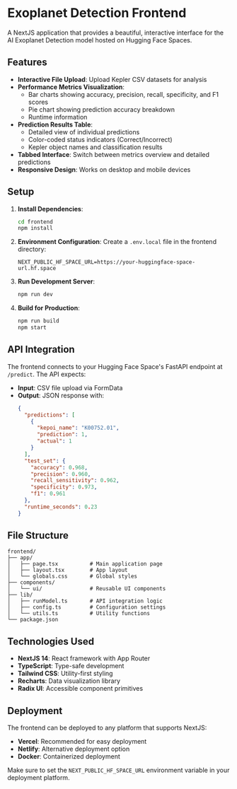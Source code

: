 # Exoplanet Detection Frontend

A NextJS application that provides a beautiful, interactive interface for the AI Exoplanet Detection model hosted on Hugging Face Spaces.

## Features

- **Interactive File Upload**: Upload Kepler CSV datasets for analysis
- **Performance Metrics Visualization**: 
  - Bar charts showing accuracy, precision, recall, specificity, and F1 scores
  - Pie chart showing prediction accuracy breakdown
  - Runtime information
- **Prediction Results Table**: 
  - Detailed view of individual predictions
  - Color-coded status indicators (Correct/Incorrect)
  - Kepler object names and classification results
- **Tabbed Interface**: Switch between metrics overview and detailed predictions
- **Responsive Design**: Works on desktop and mobile devices

## Setup

1. **Install Dependencies**:
   ```bash
   cd frontend
   npm install
   ```

2. **Environment Configuration**:
   Create a `.env.local` file in the frontend directory:
   ```
   NEXT_PUBLIC_HF_SPACE_URL=https://your-huggingface-space-url.hf.space
   ```

3. **Run Development Server**:
   ```bash
   npm run dev
   ```

4. **Build for Production**:
   ```bash
   npm run build
   npm start
   ```

## API Integration

The frontend connects to your Hugging Face Space's FastAPI endpoint at `/predict`. The API expects:

- **Input**: CSV file upload via FormData
- **Output**: JSON response with:
  ```json
  {
    "predictions": [
      {
        "kepoi_name": "K00752.01",
        "prediction": 1,
        "actual": 1
      }
    ],
    "test_set": {
      "accuracy": 0.968,
      "precision": 0.960,
      "recall_sensitivity": 0.962,
      "specificity": 0.973,
      "f1": 0.961
    },
    "runtime_seconds": 0.23
  }
  ```

## File Structure

```
frontend/
├── app/
│   ├── page.tsx          # Main application page
│   ├── layout.tsx        # App layout
│   └── globals.css       # Global styles
├── components/
│   └── ui/               # Reusable UI components
├── lib/
│   ├── runModel.ts       # API integration logic
│   ├── config.ts         # Configuration settings
│   └── utils.ts          # Utility functions
└── package.json
```

## Technologies Used

- **NextJS 14**: React framework with App Router
- **TypeScript**: Type-safe development
- **Tailwind CSS**: Utility-first styling
- **Recharts**: Data visualization library
- **Radix UI**: Accessible component primitives

## Deployment

The frontend can be deployed to any platform that supports NextJS:

- **Vercel**: Recommended for easy deployment
- **Netlify**: Alternative deployment option
- **Docker**: Containerized deployment

Make sure to set the `NEXT_PUBLIC_HF_SPACE_URL` environment variable in your deployment platform.
